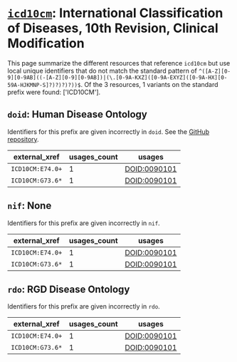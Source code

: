 # [`icd10cm`](https://bioregistry.io/icd10cm): International Classification of Diseases, 10th Revision, Clinical Modification

This page summarize the different resources that reference `icd10cm`
but use local unique identifiers that do not match the standard pattern of
`^([A-Z][0-9][0-9AB]((-[A-Z][0-9][0-9AB])|(\.[0-9A-KXZ]([0-9A-EXYZ]([0-9A-HX][0-59A-HJKMNP-S]?)?)?)?))$`. Of the 3 resources,
1 variants on the standard prefix were found: ['ICD10CM'].

## `doid`: Human Disease Ontology

Identifiers for this prefix are given incorrectly in `doid`. See the [GitHub repository](https://github.com/DiseaseOntology/HumanDiseaseOntology).

| external_xref    |   usages_count | usages                                                      |
|------------------|----------------|-------------------------------------------------------------|
| `ICD10CM:E74.0+` |              1 | [DOID:0090101](http://purl.obolibrary.org/obo/DOID_0090101) |
| `ICD10CM:G73.6*` |              1 | [DOID:0090101](http://purl.obolibrary.org/obo/DOID_0090101) |

## `nif`: None

Identifiers for this prefix are given incorrectly in `nif`.

| external_xref    |   usages_count | usages                                                      |
|------------------|----------------|-------------------------------------------------------------|
| `ICD10CM:E74.0+` |              1 | [DOID:0090101](http://purl.obolibrary.org/obo/DOID_0090101) |
| `ICD10CM:G73.6*` |              1 | [DOID:0090101](http://purl.obolibrary.org/obo/DOID_0090101) |

## `rdo`: RGD Disease Ontology

Identifiers for this prefix are given incorrectly in `rdo`.

| external_xref    |   usages_count | usages                                                      |
|------------------|----------------|-------------------------------------------------------------|
| `ICD10CM:E74.0+` |              1 | [DOID:0090101](http://purl.obolibrary.org/obo/DOID_0090101) |
| `ICD10CM:G73.6*` |              1 | [DOID:0090101](http://purl.obolibrary.org/obo/DOID_0090101) |

